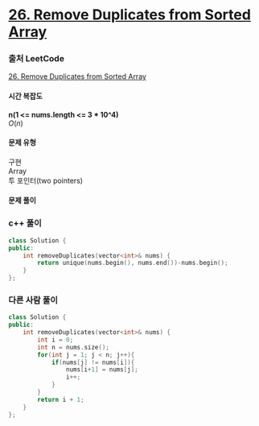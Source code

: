 # [26. Remove Duplicates from Sorted Array](https://leetcode.com/problems/remove-duplicates-from-sorted-array/)

### 출처 LeetCode
[26. Remove Duplicates from Sorted Array](https://leetcode.com/problems/remove-duplicates-from-sorted-array/)

#### 시간 복잡도
**n(1 <= nums.length <= 3 * 10^4)**   
$`O(n)`$

#### 문제 유형
구현  
Array  
투 포인터(two pointers)

#### 문제 풀이

### c++ 풀이
```c++
class Solution {
public:
    int removeDuplicates(vector<int>& nums) {
        return unique(nums.begin(), nums.end())-nums.begin();
    }
};
```

### 다른 사람 풀이
```c++
class Solution {
public:
    int removeDuplicates(vector<int>& nums) {
        int i = 0;
        int n = nums.size();
        for(int j = 1; j < n; j++){
            if(nums[j] != nums[i]){
                nums[i+1] = nums[j];
                i++;
            }
        }
        return i + 1;
    }
};
```